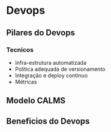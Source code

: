 # Devops
## Pilares do Devops
### Tecnicos
* Infra-estrutura automatizada
* Politica adequada de versionamento 
* Integração e deploy continuo
* Métricas

## Modelo CALMS

## Beneficios do Devops